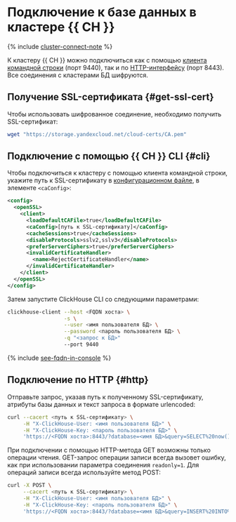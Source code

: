 # Подключение к базе данных в кластере {{ CH }}

{% include [cluster-connect-note](../../_includes/mdb/cluster-connect-note.md) %}

К кластеру {{ CH }} можно подключиться как с помощью [клиента командной строки](https://clickhouse.yandex/docs/ru/interfaces/cli/) (порт 9440), так и по [HTTP-интерфейсу](https://clickhouse.yandex/docs/ru/interfaces/http_interface/) (порт 8443). Все соединения с кластерами БД шифруются.

## Получение SSL-сертификата {#get-ssl-cert}

Чтобы использовать шифрованное соединение, необходимо получить SSL-сертификат:

```bash
wget "https://storage.yandexcloud.net/cloud-certs/CA.pem"
```


## Подключение с помощью {{ CH }} CLI {#cli}

Чтобы подключиться к кластеру с помощью клиента командной строки, укажите путь к SSL-сертификату в [конфигурационном файле](https://clickhouse.yandex/docs/ru/interfaces/cli/#interfaces_cli_configuration), в элементе `<caConfig>`:

```xml
<config>
  <openSSL>
    <client>
      <loadDefaultCAFile>true</loadDefaultCAFile>
      <caConfig>[путь к SSL-сертификату]</caConfig>
      <cacheSessions>true</cacheSessions>
      <disableProtocols>sslv2,sslv3</disableProtocols>
      <preferServerCiphers>true</preferServerCiphers>
      <invalidCertificateHandler>
        <name>RejectCertificateHandler</name>
      </invalidCertificateHandler>
    </client>
  </openSSL>
</config>
```

Затем запустите ClickHouse CLI со следующими параметрами:

```bash
clickhouse-client --host <FQDN хоста> \
                  -s \
                  --user <имя пользователя БД> \
                  --password <пароль пользователя БД> \
                  -q "<запрос к БД>"
                  --port 9440
```

{% include [see-fqdn-in-console](../../_includes/mdb/see-fqdn-in-console.md) %}

## Подключение по HTTP {#http}

Отправьте запрос, указав путь к полученному SSL-сертификату, атрибуты базы данных и текст запроса в формате urlencoded:

```bash
curl --cacert <путь к SSL-сертификату> \
     -H "X-ClickHouse-User: <имя пользователя БД>" \
     -H "X-ClickHouse-Key: <пароль пользователя БД>" \
     'https://<FQDN хоста>:8443/?database=<имя БД>&query=SELECT%20now()'
```

При подключении с помощью HTTP-метода GET возможны только операции чтения. GET-запрос операции записи всегда вызовет ошибку, как при использовании параметра соединения `readonly=1`.
Для операций записи всегда используйте метод POST:

```bash
curl -X POST \
     --cacert <путь к SSL-сертификату> \
     -H "X-ClickHouse-User: <имя пользователя БД>" \
     -H "X-ClickHouse-Key: <пароль пользователя БД>" \
     'https://<FQDN хоста>:8443/?database=<имя БД>&query=INSERT%20INTO%20Customers%20%28CustomerName%2C%20Address%29%20VALUES%20%28%27Example%20Exampleson%27%2C%20%27Moscow%2C%20Lva%20Tolstogo%2C%2016%27%29%3B'
```

